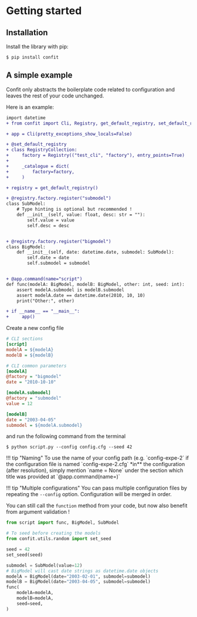 # Getting started

## Installation

Install the library with pip:

<div class="termy">

```console
$ pip install confit
```

</div>

## A simple example

Confit only abstracts the boilerplate code related to configuration and
leaves the rest of your code unchanged.

Here is an example:


```diff title="script.py"
import datetime
+ from confit import Cli, Registry, get_default_registry, set_default_registry

+ app = Cli(pretty_exceptions_show_locals=False)

+ @set_default_registry
+ class RegistryCollection:
+     factory = Registry(("test_cli", "factory"), entry_points=True)
+
+     _catalogue = dict(
+         factory=factory,
+     )

+ registry = get_default_registry()

+ @registry.factory.register("submodel")
class SubModel:
    # Type hinting is optional but recommended !
    def __init__(self, value: float, desc: str = ""):
        self.value = value
        self.desc = desc


+ @registry.factory.register("bigmodel")
class BigModel:
    def __init__(self, date: datetime.date, submodel: SubModel):
        self.date = date
        self.submodel = submodel


+ @app.command(name="script")
def func(modelA: BigModel, modelB: BigModel, other: int, seed: int):
    assert modelA.submodel is modelB.submodel
    assert modelA.date == datetime.date(2010, 10, 10)
    print("Other:", other)

+ if __name__ == "__main__":
+     app()
```


Create a new config file

```cfg title="config.cfg"
# CLI sections
[script]
modelA = ${modelA}
modelB = ${modelB}

# CLI common parameters
[modelA]
@factory = "bigmodel"
date = "2010-10-10"

[modelA.submodel]
@factory = "submodel"
value = 12

[modelB]
date = "2003-04-05"
submodel = ${modelA.submodel}
```

and run the following command from the terminal

<div class="termy">

```console
$ python script.py --config config.cfg --seed 42
```

</div>
!!! tip "Naming"
    To use the name of your config path (e.g. `config-expe-2` if the configuration file is named `config-expe-2.cfg` *in** the configuration (after resolution), simply mention `name = None` under the section which title was provided at `@app.command(name=<section-title>)`

!!! tip "Multiple configurations"
    You can pass multiple configuration files by repeating the `--config` option. Configuration will be merged in order.


You can still call the `function` method from your code, but now also benefit from
argument validation !

```python
from script import func, BigModel, SubModel

# To seed before creating the models
from confit.utils.random import set_seed

seed = 42
set_seed(seed)

submodel = SubModel(value=12)
# BigModel will cast date strings as datetime.date objects
modelA = BigModel(date="2003-02-01", submodel=submodel)
modelB = BigModel(date="2003-04-05", submodel=submodel)
func(
    modelA=modelA,
    modelB=modelA,
    seed=seed,
)
```
